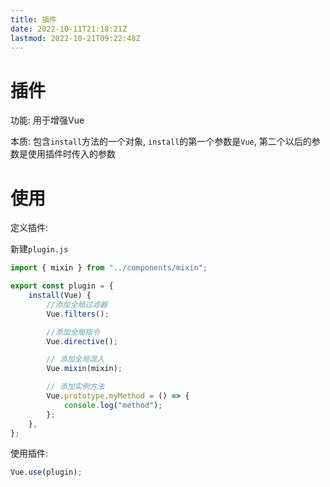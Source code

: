 ```yaml
---
title: 插件
date: 2022-10-11T21:18:21Z
lastmod: 2022-10-21T09:22:48Z
---
```


# 插件

功能: 用于增强Vue

本质: 包含`install`​方法的一个对象, `install`​的第一个参数是`Vue`​, 第二个以后的参数是使用插件时传入的参数

# 使用

定义插件: 

新建`plugin.js`

```js
import { mixin } from "../components/mixin";

export const plugin = {
    install(Vue) {
        //添加全局过滤器
        Vue.filters();

        //添加全局指令
        Vue.directive();

        // 添加全局混入
        Vue.mixin(mixin);

        // 添加实例方法
        Vue.prototype.myMethod = () => {
            console.log("method");
        };
    },
};

```

使用插件: 

```js
Vue.use(plugin);
```
